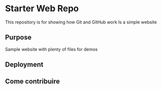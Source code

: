# Starter Web Repo

This repository is for showing how Git and GitHub work
Is a simple website 
## Purpose

Sample website with plenty of files for demos

## Deployment

## Come contribuire
